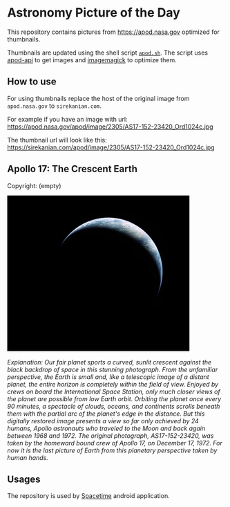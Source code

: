 # Astronomy Picture of the Day

This repository contains pictures from https://apod.nasa.gov optimized for thumbnails.

Thumbnails are updated using the shell script [`apod.sh`](apod.sh). The script
uses [apod-api](https://github.com/nasa/apod-api) to get images and [imagemagick](https://imagemagick.org) to
optimize them.

## How to use

For using thumbnails replace the host of the original image from `apod.nasa.gov` to `sirekanian.com`.

For example if you have an image with url:<br>
https://apod.nasa.gov/apod/image/2305/AS17-152-23420_Ord1024c.jpg

The thumbnail url will look like this:<br>
https://sirekanian.com/apod/image/2305/AS17-152-23420_Ord1024c.jpg

## Apollo 17: The Crescent Earth

Copyright: (empty)

[![the picture of the day][1]][2]

_Explanation: Our fair planet sports a curved, sunlit crescent against the black backdrop of space in this stunning photograph. From the unfamiliar perspective, the Earth is small and, like a telescopic image of a distant planet, the entire horizon is completely within the field of view. Enjoyed by crews on board the International Space Station, only much closer views of the planet are possible from low Earth orbit. Orbiting the planet once every 90 minutes, a spectacle of clouds, oceans, and continents scrolls beneath them with the partial arc of the planet's edge in the distance. But this digitally restored image presents a view so far only achieved by 24 humans, Apollo astronauts who traveled to the Moon and back again between 1968 and 1972. The original photograph, AS17-152-23420, was taken by the homeward bound crew of Apollo 17, on December 17, 1972. For now it is the last picture of Earth from this planetary perspective taken by human hands._

## Usages

The repository is used by [Spacetime][3] android application.

[1]: image/2305/AS17-152-23420_Ord1024c.jpg

[2]: https://apod.nasa.gov/apod/image/2305/AS17-152-23420_Ord1024c.jpg

[3]: https://github.com/sirekanian/spacetime
